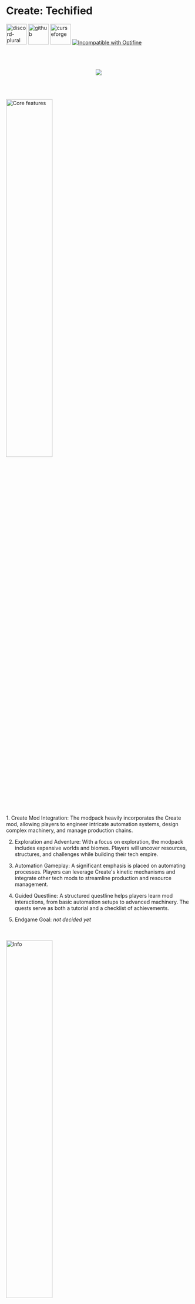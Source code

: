 # Create: Techified

  <a href="https://discord.gg/WjFH9uZUJA">
  <img alt="discord-plural" height="56" src="https://cdn.jsdelivr.net/npm/@intergrav/devins-badges@3/assets/cozy/social/discord-plural_vector.svg" alt="Talk with us on Discord"></a>

  <a href="https://github.com/CreateTechified/Modpack/Releases">
  <img alt="github" height="56" src="https://cdn.jsdelivr.net/npm/@intergrav/devins-badges@3/assets/cozy/available/github_vector.svg" alt="Available from GitHub Releases"></a>

  <a href="https://www.curseforge.com/minecraft/modpacks/create-techified">
  <img alt="curseforge" height="56" src="https://cdn.jsdelivr.net/npm/@intergrav/devins-badges@3/assets/cozy/available/curseforge_vector.svg" alt="Available on CurseForge"></a>

  <a href="https://lambdaurora.dev/optifine_alternatives" rel="noopener nofollow ugc">
  <img src="https://wsrv.nl/?url=https%3A%2F%2Fimages.teamresourceful.com%2Fu%2F8vCLgK.svg&amp;n=-1" alt="Incompatible with Optifine"></a>
  </br>
<br>
<br>
<br>
<p align="center">
  <img src="https://github.com/user-attachments/assets/6665e4a8-0b27-4a08-a313-d7f27bf67953" />
</p>
<br>
<br>
<br>
<img src="https://github.com/user-attachments/assets/a641d619-3edb-4908-8f6c-21dfa2484eac" alt="Core features" style="width:auto; height:50%;">
<br>
1. Create Mod Integration:
The modpack heavily incorporates the Create mod, allowing players to engineer intricate automation systems, design complex machinery, and manage production chains.

2. Exploration and Adventure:
With a focus on exploration, the modpack includes expansive worlds and biomes. Players will uncover resources, structures, and challenges while building their tech empire.

3. Automation Gameplay:
A significant emphasis is placed on automating processes. Players can leverage Create's kinetic mechanisms and integrate other tech mods to streamline production and resource management.

4. Guided Questline:
A structured questline helps players learn mod interactions, from basic automation setups to advanced machinery. The quests serve as both a tutorial and a checklist of achievements.

5. Endgame Goal:
*not decided yet*
<br>
<br>
<img src="https://github.com/user-attachments/assets/76f534f1-18cc-4e9b-9f79-6fb1e5d3da8f" alt="Info" style="width:auto; height:50%;">
<br>
# World and Gameplay Overview
*Create: Techified* transports players to a world where engineering ingenuity shapes the very foundation of progress. Designed for those who thrive on crafting intricate systems and exploring technological frontiers, the modpack combines innovation with a sense of discovery.

The world is rich with resources, offering both familiar ores and unique materials essential for advancing your industrial empire. Biomes and structures have been customized to provide a sense of wonder and reward as you explore. From dense forests hiding ancient mechanisms to sprawling deserts with rare treasures, the environment beckons you to uncover its secrets.

# Progression Pathway
Your journey begins with simple tools and manual labor, but it quickly evolves into a symphony of gears, belts, and mechanical brilliance. As you progress:

> *Early Game:* Learn the fundamentals of Create, mastering rotational power, basic automation, and simple contraptions.
> *Mid-Game:* Unlock advanced technologies, integrate multiple systems, and streamline production chains.
> *Late Game:* Design monumental machinery and tackle complex challenges that push your engineering skills to their peak.
A questline serves as your guide, presenting logical steps while leaving room for creativity and experimentation.

# Exploration and Adventure
Exploration in *Create: Techified* isn’t just about gathering resources—it’s an essential aspect of progression. Custom dungeons, ruins, and biomes reward adventurers with rare loot, knowledge, and blueprints to elevate their builds. Dynamic weather and environmental events add layers of challenge and immersion.

# Automation Meets Creativity
What sets *Create: Techified* apart is its emphasis on creative problem-solving. Unlike traditional tech mods that rely on menus and wires, this modpack encourages players to think visually and mechanically. Machines aren’t just functional—they’re part of the aesthetic and storytelling of your world.

# Multiplayer Fun
The modpack is built with collaboration in mind. Whether you’re competing with friends to build the most efficient factory or working together to create a sprawling city of interconnected systems, *Create: Techified* shines in multiplayer settings.

# Endgame Goal
At the heart of the modpack lies a challenge that embodies the spirit of innovation. Your ultimate goal is to engineer a groundbreaking creation—one that will leave a lasting mark on the world you’ve built. The specifics? That’s for you to discover.
<br>
<br>
<img src="https://github.com/user-attachments/assets/b6338b3c-2a20-49e3-acf5-2ecce9efe762" alt="Intro" style="width:auto; height:50%;">
<br>
*Welcome to Create: Techified*

Embark on a thrilling journey into a world where engineering meets adventure. Built around the innovative mechanics of the *Create* mod, *Create: Techified* challenges you to rethink automation and resource management as you dive into a quest-filled, tech-driven experience.

From humble beginnings, master the art of kinetic power, design intricate machines, and conquer logistical puzzles. Along the way, explore expansive landscapes, uncover hidden treasures, and unlock technologies that will revolutionize your world.

But your journey doesn't stop there. The ultimate goal lies on the horizon—an engineering marvel that will test the limits of your creativity and ingenuity. Can you harness the power of technology to achieve the extraordinary?

The future is yours to create.

